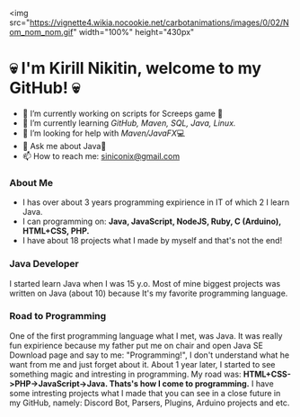 <img src="https://vignette4.wikia.nocookie.net/carbotanimations/images/0/02/Nom_nom_nom.gif" width="100%" height="430px"
# 💀 I'm Kirill Nikitin, welcome to my GitHub! 💀

* 🔭 I’m currently working on scripts for Screeps game 🤖
* 🌱 I’m currently learning *GitHub, Maven, SQL, Java, Linux.*
* 🤔 I’m looking for help with *Maven/JavaFX*💻
* 💬 Ask me about Java🐸
* 📫 How to reach me: siniconix@gmail.com


### About Me
- I has over about 3 years programming expirience in IT of which 2 I learn Java.
- I can programming on: **Java, JavaScript, NodeJS, Ruby, C (Arduino), HTML+CSS, PHP.**
- I have about 18 projects what I made by myself and that's not the end!

### Java Developer
I started learn Java when I was 15 y.o. Most of mine biggest projects was written on Java (about 10) because It's my favorite programming language.

### Road to Programming
One of the first programming language what I met, was Java. It was really fun expirience because my father put me on chair and open Java SE Download page and say to me: "Programming!", I don't understand what he want from me and just forget about it.
About 1 year later, I started to see something magic and intresting in programming. 
My road was: **HTML+CSS->PHP->JavaScript->Java. Thats's how I come to programming.**
I have some intresting projects what I made that you can see in a close future in my GitHub, namely: Discord Bot, Parsers, Plugins, Arduino projects and etc. 
